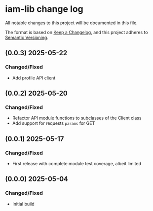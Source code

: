 # iam-lib change log
All notable changes to this project will be documented in this file.

The format is based on [Keep a Changelog](https://keepachangelog.com/en/1.0.0/),
and this project adheres to [Semantic Versioning](https://semver.org/spec/v2.0.0.html).

## (0.0.3) 2025-05-22
### Changed/Fixed
- Add profile API client

## (0.0.2) 2025-05-20
### Changed/Fixed
- Refactor API module functions to subclasses of the Client class
- Add support for requests `params` for GET

## (0.0.1) 2025-05-17
### Changed/Fixed
- First release with complete module test coverage, albeit limited

## (0.0.0) 2025-05-04
### Changed/Fixed
- Initial build
